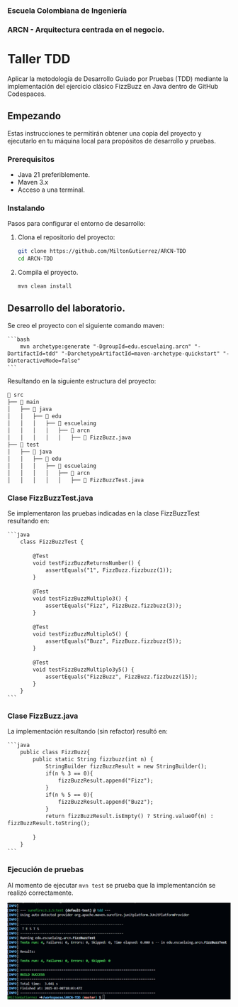 ### Escuela Colombiana de Ingeniería

### ARCN - Arquitectura centrada en el negocio.

#  Taller TDD

Aplicar la metodología de Desarrollo Guiado por Pruebas (TDD) mediante la implementación del ejercicio clásico FizzBuzz en Java dentro de GitHub Codespaces.

## Empezando

Estas instrucciones te permitirán obtener una copia del proyecto y ejecutarlo en tu máquina local para propósitos de desarrollo y pruebas.

### Prerequisitos

- Java 21 preferiblemente.
- Maven 3.x
- Acceso a una terminal.

### Instalando

Pasos para configurar el entorno de desarrollo:

1. Clona el repositorio del proyecto:

   ```bash
   git clone https://github.com/MiltonGutierrez/ARCN-TDD
   cd ARCN-TDD
   ```
2. Compila el proyecto.

    ```bash
    mvn clean install
    ```

## Desarrollo del laboratorio.

Se creo el proyecto con el siguiente comando maven:

    ```bash
        mvn archetype:generate "-DgroupId=edu.escuelaing.arcn" "-DartifactId=tdd" "-DarchetypeArtifactId=maven-archetype-quickstart" "-DinteractiveMode=false"
    ```

Resultando en la siguiente estructura del proyecto:

    📂 src
    ├── 📂 main
    │   ├── 📂 java
    │   │   ├── 📂 edu
    │   │   │   ├── 📂 escuelaing
    │   │   │   │   ├── 📂 arcn
    │   │   │   │   │   ├── 📄 FizzBuzz.java
    ├── 📂 test
    │   ├── 📂 java
    │   │   ├── 📂 edu
    │   │   │   ├── 📂 escuelaing
    │   │   │   │   ├── 📂 arcn
    │   │   │   │   │   ├── 📄 FizzBuzzTest.java


### Clase FizzBuzzTest.java

Se implementaron las pruebas indicadas en la clase FizzBuzzTest resultando en:

    ```java
        class FizzBuzzTest {

            @Test
            void testFizzBuzzReturnsNumber() {
                assertEquals("1", FizzBuzz.fizzbuzz(1));
            }

            @Test
            void testFizzBuzzMultiplo3() {
                assertEquals("Fizz", FizzBuzz.fizzbuzz(3));
            }

            @Test
            void testFizzBuzzMultiplo5() {
                assertEquals("Buzz", FizzBuzz.fizzbuzz(5));
            }

            @Test
            void testFizzBuzzMultiplo3y5() {
                assertEquals("FizzBuzz", FizzBuzz.fizzbuzz(15));
            }
        }
    ```

### Clase FizzBuzz.java

La implementación resultando (sin refactor) resultó en:

    ```java
        public class FizzBuzz{
            public static String fizzbuzz(int n) {
                StringBuilder fizzBuzzResult = new StringBuilder();
                if(n % 3 == 0){
                    fizzBuzzResult.append("Fizz");
                }
                if(n % 5 == 0){
                    fizzBuzzResult.append("Buzz");
                }
                return fizzBuzzResult.isEmpty() ? String.valueOf(n) : fizzBuzzResult.toString();
                
            }
        }
    ```

### Ejecución de pruebas

Al momento de ejecutar `mvn test` se prueba que la implementanción se realizó correctamente.

![alt text](image.png)

